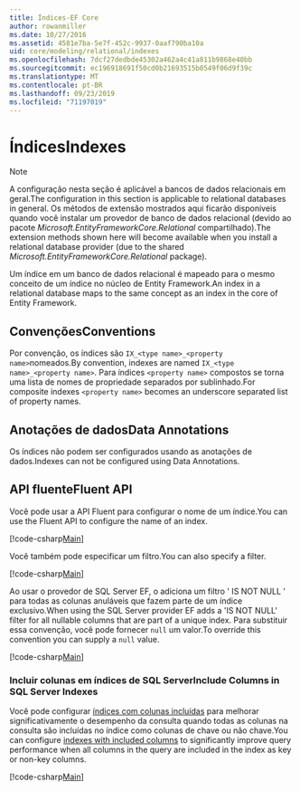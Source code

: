 ```yaml
---
title: Índices-EF Core
author: rowanmiller
ms.date: 10/27/2016
ms.assetid: 4581e7ba-5e7f-452c-9937-0aaf790ba10a
uid: core/modeling/relational/indexes
ms.openlocfilehash: 7dcf27dedbde45302a462a4c41a811b9868e40bb
ms.sourcegitcommit: ec196918691f50cd0b21693515b0549f06d9f39c
ms.translationtype: MT
ms.contentlocale: pt-BR
ms.lasthandoff: 09/23/2019
ms.locfileid: "71197019"
---
```

# <a name="indexes"></a><span data-ttu-id="dc019-102">Índices</span><span class="sxs-lookup"><span data-stu-id="dc019-102">Indexes</span></span>

> [!NOTE]  
> <span data-ttu-id="dc019-103">A configuração nesta seção é aplicável a bancos de dados relacionais em geral.</span><span class="sxs-lookup"><span data-stu-id="dc019-103">The configuration in this section is applicable to relational databases in general.</span></span> <span data-ttu-id="dc019-104">Os métodos de extensão mostrados aqui ficarão disponíveis quando você instalar um provedor de banco de dados relacional (devido ao pacote *Microsoft.EntityFrameworkCore.Relational* compartilhado).</span><span class="sxs-lookup"><span data-stu-id="dc019-104">The extension methods shown here will become available when you install a relational database provider (due to the shared *Microsoft.EntityFrameworkCore.Relational* package).</span></span>

<span data-ttu-id="dc019-105">Um índice em um banco de dados relacional é mapeado para o mesmo conceito de um índice no núcleo de Entity Framework.</span><span class="sxs-lookup"><span data-stu-id="dc019-105">An index in a relational database maps to the same concept as an index in the core of Entity Framework.</span></span>

## <a name="conventions"></a><span data-ttu-id="dc019-106">Convenções</span><span class="sxs-lookup"><span data-stu-id="dc019-106">Conventions</span></span>

<span data-ttu-id="dc019-107">Por convenção, os índices são `IX_<type name>_<property name>`nomeados.</span><span class="sxs-lookup"><span data-stu-id="dc019-107">By convention, indexes are named `IX_<type name>_<property name>`.</span></span> <span data-ttu-id="dc019-108">Para índices `<property name>` compostos se torna uma lista de nomes de propriedade separados por sublinhado.</span><span class="sxs-lookup"><span data-stu-id="dc019-108">For composite indexes `<property name>` becomes an underscore separated list of property names.</span></span>

## <a name="data-annotations"></a><span data-ttu-id="dc019-109">Anotações de dados</span><span class="sxs-lookup"><span data-stu-id="dc019-109">Data Annotations</span></span>

<span data-ttu-id="dc019-110">Os índices não podem ser configurados usando as anotações de dados.</span><span class="sxs-lookup"><span data-stu-id="dc019-110">Indexes can not be configured using Data Annotations.</span></span>

## <a name="fluent-api"></a><span data-ttu-id="dc019-111">API fluente</span><span class="sxs-lookup"><span data-stu-id="dc019-111">Fluent API</span></span>

<span data-ttu-id="dc019-112">Você pode usar a API Fluent para configurar o nome de um índice.</span><span class="sxs-lookup"><span data-stu-id="dc019-112">You can use the Fluent API to configure the name of an index.</span></span>

[!code-csharp[Main](../../../../samples/core/Modeling/FluentAPI/Relational/IndexName.cs?name=Model&highlight=9)]

<span data-ttu-id="dc019-113">Você também pode especificar um filtro.</span><span class="sxs-lookup"><span data-stu-id="dc019-113">You can also specify a filter.</span></span>

[!code-csharp[Main](../../../../samples/core/Modeling/FluentAPI/Relational/IndexFilter.cs?name=Model&highlight=9)]

<span data-ttu-id="dc019-114">Ao usar o provedor de SQL Server EF, o adiciona um filtro ' IS NOT NULL ' para todas as colunas anuláveis que fazem parte de um índice exclusivo.</span><span class="sxs-lookup"><span data-stu-id="dc019-114">When using the SQL Server provider EF adds a 'IS NOT NULL' filter for all nullable columns that are part of a unique index.</span></span> <span data-ttu-id="dc019-115">Para substituir essa convenção, você pode fornecer `null` um valor.</span><span class="sxs-lookup"><span data-stu-id="dc019-115">To override this convention you can supply a `null` value.</span></span>

[!code-csharp[Main](../../../../samples/core/Modeling/FluentAPI/Relational/IndexNoFilter.cs?name=Model&highlight=10)]

### <a name="include-columns-in-sql-server-indexes"></a><span data-ttu-id="dc019-116">Incluir colunas em índices de SQL Server</span><span class="sxs-lookup"><span data-stu-id="dc019-116">Include Columns in SQL Server Indexes</span></span>

<span data-ttu-id="dc019-117">Você pode configurar [índices com colunas incluídas](https://docs.microsoft.com/sql/relational-databases/indexes/create-indexes-with-included-columns) para melhorar significativamente o desempenho da consulta quando todas as colunas na consulta são incluídas no índice como colunas de chave ou não chave.</span><span class="sxs-lookup"><span data-stu-id="dc019-117">You can configure [indexes with included columns](https://docs.microsoft.com/sql/relational-databases/indexes/create-indexes-with-included-columns) to significantly improve query performance when all columns in the query are included in the index as key or non-key columns.</span></span>

[!code-csharp[Main](../../../../samples/core/Modeling/FluentAPI/Relational/ForSqlServerHasIndex.cs?name=Model)]
